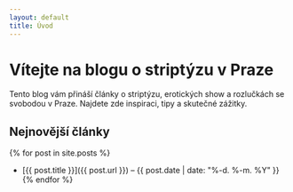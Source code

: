 ```yaml
---
layout: default
title: Úvod
---
```


# Vítejte na blogu o striptýzu v Praze

Tento blog vám přináší články o striptýzu, erotických show a rozlučkách se svobodou v Praze. Najdete zde inspiraci, tipy a skutečné zážitky.

## Nejnovější články

{% for post in site.posts %}
- [{{ post.title }}]({{ post.url }}) – {{ post.date | date: "%-d. %-m. %Y" }}
{% endfor %}
